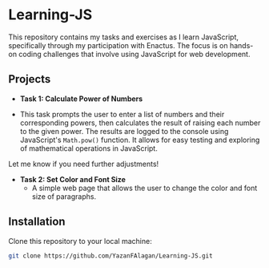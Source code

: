 # Learning-JS

This repository contains my tasks and exercises as I learn JavaScript, specifically through my participation with Enactus.
The focus is on hands-on coding challenges that involve using JavaScript for web development.

## Projects

- **Task 1: Calculate Power of Numbers**

- This task prompts the user to enter a list of numbers and their corresponding powers, then calculates the result of raising each number to the given power. 
  The results are logged to the console using JavaScript's `Math.pow()` function. 
  It allows for easy testing and exploring of mathematical operations in JavaScript.

Let me know if you need further adjustments!
- **Task 2: Set Color and Font Size**
  - A simple web page that allows the user to change the color and font size of paragraphs.
  
## Installation
Clone this repository to your local machine:

```bash
git clone https://github.com/YazanFAlagan/Learning-JS.git
